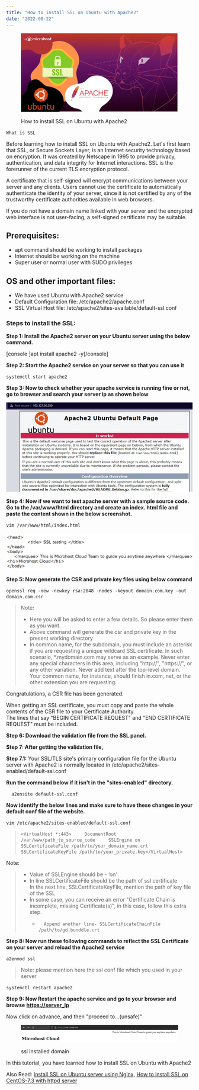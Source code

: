 ```yaml
---
title: "How to install SSL on Ubuntu with Apache2"
date: "2022-08-22"
---
```


<figure>

![How to install SSL on Ubuntu with Apache2](images/install-ssl-on-ubuntu-using-apache-1.png)

<figcaption>

How to install SSL on Ubuntu with Apache2

</figcaption>

</figure>

```
What is SSL
```
Before learning how to install SSL on Ubuntu with Apache2. Let's first learn that SSL, or Secure Sockets Layer, is an Internet security technology based on encryption. It was created by Netscape in 1995 to provide privacy, authentication, and data integrity for Internet interactions. SSL is the forerunner of the current TLS encryption protocol.

A certificate that is self-signed will encrypt communications between your server and any clients. Users cannot use the certificate to automatically authenticate the identity of your server, since it is not certified by any of the trustworthy certificate authorities available in web browsers.

If you do not have a domain name linked with your server and the encrypted web interface is not user-facing, a self-signed certificate may be suitable.

## Prerequisites:

- apt command should be working to install packages
- Internet should be working on the machine
- Super user or normal user with SUDO privileges

## OS and other important files:

- We have used Ubuntu with Apache2 service
- Default Configuration file: /etc/apache2/apache.conf
- SSL Virtual Host file: /etc/apache2/sites-available/default-ssl.conf

### Steps to install the SSL:

**Step 1: Install the Apache2 server on your Ubuntu server using the below command.**

\[console \]apt install apache2 -y\[/console\]

**Step 2: Start the Apache2 service on your server so that you can use it**

```
systemctl start apache2
```

**Step 3: Now to check whether your apache service is running fine or not, go to browser and search your server ip as shown below**

![](images/ubuntu.apache.http_.jpg)

**Step 4: Now if we want to test apache server with a sample source code. Go to the /var/www/html directory and create an index. html file and paste the content shown in the below screenshot.**

```
vim /var/www/html/index.html
```

![](images/index.html_-1.jpg)

**Step 5: Now generate the CSR and private key files using below command**

```
openssl req -new -newkey rsa:2048 -nodes -keyout domain.com.key -out domain.com.csr
```

> Note:
> 
> - Here you will be asked to enter a few details. So please enter them as you want.
> - Above command will generate the csr and private key in the present working directory
> - In common name, for the subdomain, you must include an asterisk if you are requesting a unique wildcard SSL certificate. In such scenario, \*.mydomain.com may serve as an example. Never enter any special characters in this area, including "http://", "https://", or any other variation. Never add text after the top-level domain. Your common name, for instance, should finish in.com,.net, or the other extension you are requesting.

Congratulations, a CSR file has been generated.

When getting an SSL certificate, you must copy and paste the whole contents of the CSR file to your Certificate Authority.  
The lines that say "BEGIN CERTIFICATE REQUEST" and "END CERTIFICATE REQUEST" must be included.

**Step 6: Download the validation file from the SSL panel.**

**Step 7: After getting the validation file,**

**Step 7.1:** Your SSL/TLS site's primary configuration file for the Ubuntu server with Apache2 is normally located in /etc/apache2/sites-enabled/default-ssl.conf

**Run the command below if it isn't in the "sites-enabled" directory.**

```
  a2ensite default-ssl.conf 
```

**Now identify the below lines and make sure to have these changes in your default conf file of the website.**

```
vim /etc/apache2/sites-enabled/default-ssl.conf 
```

> ```
> <VirtualHost *:443>     DocumentRoot /var/www/path_to_source_code     SSLEngine on     SSLCertificateFile /path/to/your_domain_name.crt     SSLCertificateKeyFile /path/to/your_private.key</VirtualHost> 
> ```

Note:

> - Value of SSLEngine should be - ‘on’
> - In line SSLCertificateFile should be the path of ssl certificate  
>     In the next line, SSLCertificateKeyFile, mention the path of key file of the SSL
> - In some case, you can receive an error "Certificate Chain is incomplete, missing Certificate(s)", in this case, follow this extra step.
>     - ```
>         Append another line- SSLCertificateChainFile /path/to/gd.bunddle.crt
>         ```
>         

**Step 8: Now run these following commands to reflect the SSL Certificate on your server and reload the Apache2 service**

```
a2enmod ssl 
```

> Note: please mention here the ssl conf file which you used in your server

```
systemctl restart apache2
```

**Step 9: Now Restart the apache service and go to your browser and browse** [**https://server\_Ip**](https://server_Ip) 

Now click on advance, and then "proceed to...(unsafe)"

<figure>

![](images/https.jpg)

<figcaption>

ssl installed domain

</figcaption>

</figure>

In this tutorial, you have learned how to install SSL on Ubuntu with Apache2

Also Read: [Install SSL on Ubuntu server using Nginx](https://utho.com/docs/tutorial/install-ssl-on-ubuntu-server-using-nginx/), [How to install SSL on CentOS-7.3 with httpd server](https://utho.com/docs/tutorial/how-to-install-ssl-on-centos-7-3-with-httpd-server/)
